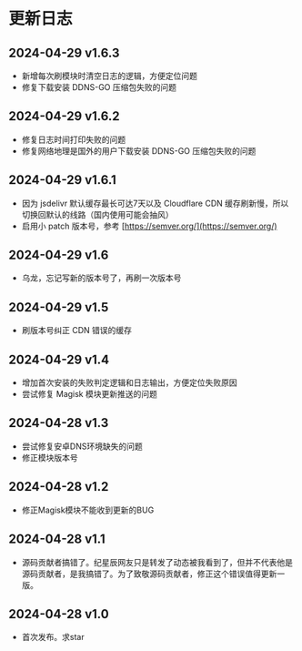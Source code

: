 # 更新日志

## 2024-04-29 v1.6.3

- 新增每次刷模块时清空日志的逻辑，方便定位问题
- 修复下载安装 DDNS-GO 压缩包失败的问题

## 2024-04-29 v1.6.2

- 修复日志时间打印失败的问题
- 修复网络地理是国外的用户下载安装 DDNS-GO 压缩包失败的问题

## 2024-04-29 v1.6.1

- 因为 jsdelivr 默认缓存最长可达7天以及 Cloudflare CDN 缓存刷新慢，所以切换回默认的线路（国内使用可能会抽风）
- 启用小 patch 版本号，参考 [https://semver.org/](https://semver.org/)

## 2024-04-29 v1.6

- 乌龙，忘记写新的版本号了，再刷一次版本号

## 2024-04-29 v1.5

- 刷版本号纠正 CDN 错误的缓存

## 2024-04-29 v1.4

- 增加首次安装的失败判定逻辑和日志输出，方便定位失败原因
- 尝试修复 Magisk 模块更新推送的问题

## 2024-04-28 v1.3

- 尝试修复安卓DNS环境缺失的问题
- 修正模块版本号

## 2024-04-28 v1.2

- 修正Magisk模块不能收到更新的BUG

## 2024-04-28 v1.1

- 源码贡献者搞错了。纪星辰网友只是转发了动态被我看到了，但并不代表他是源码贡献者，是我搞错了。为了致敬源码贡献者，修正这个错误值得更新一版。  

## 2024-04-28 v1.0

- 首次发布。求star  
